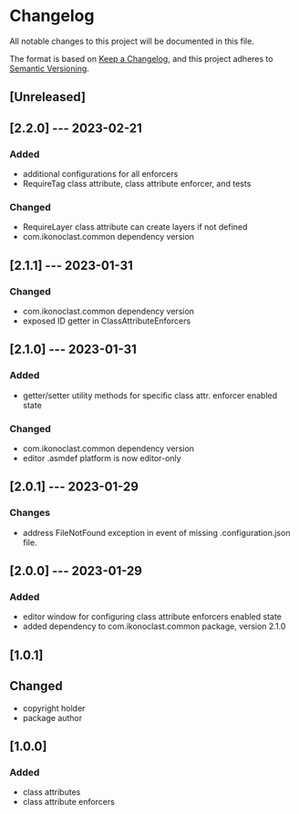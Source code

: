 # Changelog

All notable changes to this project will be documented in this file.

The format is based on [Keep a Changelog](https://keepachangelog.com/en/1.0.0/),
and this project adheres to [Semantic Versioning](https://semver.org/spec/v2.0.0.html).

## [Unreleased]

## [2.2.0] --- 2023-02-21

### Added

- additional configurations for all enforcers
- RequireTag class attribute, class attribute enforcer, and tests

### Changed

- RequireLayer class attribute can create layers if not defined
- com.ikonoclast.common dependency version


## [2.1.1] --- 2023-01-31

### Changed

- com.ikonoclast.common dependency version
- exposed ID getter in ClassAttributeEnforcers

## [2.1.0] --- 2023-01-31

### Added

- getter/setter utility methods for specific class attr. enforcer enabled state

### Changed

- com.ikonoclast.common dependency version
- editor .asmdef platform is now editor-only

## [2.0.1] --- 2023-01-29

### Changes

- address FileNotFound exception in event of missing .configuration.json file.

## [2.0.0] --- 2023-01-29

### Added

- editor window for configuring class attribute enforcers enabled state
- added dependency to com.ikonoclast.common package, version 2.1.0

## [1.0.1]

## Changed

- copyright holder
- package author

## [1.0.0]

### Added

- class attributes
- class attribute enforcers
